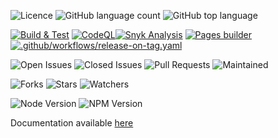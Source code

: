 
![Licence](https://img.shields.io/github/license/decaf-ts/for-nano.svg?style=plastic)
![GitHub language count](https://img.shields.io/github/languages/count/decaf-ts/for-nano?style=plastic)
![GitHub top language](https://img.shields.io/github/languages/top/decaf-ts/for-nano?style=plastic)

[![Build & Test](https://github.com/decaf-ts/for-nano/actions/workflows/nodejs-build-prod.yaml/badge.svg)](https://github.com/decaf-ts/for-nano/actions/workflows/nodejs-build-prod.yaml)
[![CodeQL](https://github.com/decaf-ts/for-nano/actions/workflows/codeql-analysis.yml/badge.svg)](https://github.com/decaf-ts/for-nano/actions/workflows/codeql-analysis.yml)[![Snyk Analysis](https://github.com/decaf-ts/for-nano/actions/workflows/snyk-analysis.yaml/badge.svg)](https://github.com/decaf-ts/for-nano/actions/workflows/snyk-analysis.yaml)
[![Pages builder](https://github.com/decaf-ts/for-nano/actions/workflows/pages.yaml/badge.svg)](https://github.com/decaf-ts/for-nano/actions/workflows/pages.yaml)
[![.github/workflows/release-on-tag.yaml](https://github.com/decaf-ts/for-nano/actions/workflows/release-on-tag.yaml/badge.svg?event=release)](https://github.com/decaf-ts/for-nano/actions/workflows/release-on-tag.yaml)

![Open Issues](https://img.shields.io/github/issues/decaf-ts/for-nano.svg)
![Closed Issues](https://img.shields.io/github/issues-closed/decaf-ts/for-nano.svg)
![Pull Requests](https://img.shields.io/github/issues-pr-closed/decaf-ts/for-nano.svg)
![Maintained](https://img.shields.io/badge/Maintained%3F-yes-green.svg)

![Forks](https://img.shields.io/github/forks/decaf-ts/for-nano.svg)
![Stars](https://img.shields.io/github/stars/decaf-ts/for-nano.svg)
![Watchers](https://img.shields.io/github/watchers/decaf-ts/for-nano.svg)

![Node Version](https://img.shields.io/badge/dynamic/json.svg?url=https%3A%2F%2Fraw.githubusercontent.com%2Fbadges%2Fshields%2Fmaster%2Fpackage.json&label=Node&query=$.engines.node&colorB=blue)
![NPM Version](https://img.shields.io/badge/dynamic/json.svg?url=https%3A%2F%2Fraw.githubusercontent.com%2Fbadges%2Fshields%2Fmaster%2Fpackage.json&label=NPM&query=$.engines.npm&colorB=purple)

Documentation available [here](https://decaf-ts.github.io/for-nano/)